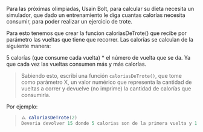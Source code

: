 Para las próximas olimpiadas, Usain Bolt, para calcular su dieta necesita un simulador, que dado un entrenamiento le diga cuantas calorías necesita consumir, para poder realizar un ejercicio de trote.

Para esto tenemos que crear la funcion caloriasDeTrote() que recibe por parámetro las vueltas que tiene que recorrer.
Las calorías se calculan de la siguiente manera:

5 calorías (que consume cada vuelta) * el número de vuelta que se da. Ya que cada vez las vueltas consumen más y más calorías.

> Sabiendo esto, escribí una función `caloriasDeTrote()`, que tome como parámetro X, un valor numérico que representa la cantidad de vueltas a correr y devuelve (no imprime) la cantidad de calorías que consumiría.

Por ejemplo: 
> 
> ```javascript
> ム caloriasDeTrote(2)
> Deveria devolver 15 donde 5 calorias son de la primera vuelta y 10 calorias de la segunda
> ```

